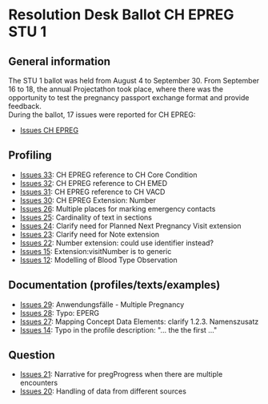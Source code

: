 # Resolution Desk Ballot CH EPREG STU 1

## General information
The STU 1 ballot was held from August 4 to September 30. From September 16 to 18, 
the annual Projectathon took place, where there was the opportunity to test the 
pregnancy passport exchange format and provide feedback.   
During the ballot, 17 issues were reported for CH EPREG:
* [Issues CH EPREG](https://github.com/hl7ch/ch-epreg/issues?q=is%3Aissue%20state%3Aopen%20label%3A%22STU%201%20Ballot%22)

## Profiling
* [Issues 33](https://github.com/hl7ch/ch-epreg/issues/33): CH EPREG reference to CH Core Condition
* [Issues 32](https://github.com/hl7ch/ch-epreg/issues/32): CH EPREG reference to CH EMED
* [Issues 31](https://github.com/hl7ch/ch-epreg/issues/31): CH EPREG reference to CH VACD
* [Issues 30](https://github.com/hl7ch/ch-epreg/issues/30): CH EPREG Extension: Number
* [Issues 26](https://github.com/hl7ch/ch-epreg/issues/26): Multiple places for marking emergency contacts
* [Issues 25](https://github.com/hl7ch/ch-epreg/issues/25): Cardinality of text in sections
* [Issues 24](https://github.com/hl7ch/ch-epreg/issues/24): Clarify need for Planned Next Pregnancy Visit extension
* [Issues 23](https://github.com/hl7ch/ch-epreg/issues/23): Clarify need for Note extension
* [Issues 22](https://github.com/hl7ch/ch-epreg/issues/22): Number extension: could use identifier instead?
* [Issues 15](https://github.com/hl7ch/ch-epreg/issues/15): Extension:visitNumber is to generic
* [Issues 12](https://github.com/hl7ch/ch-epreg/issues/12): Modelling of Blood Type Observation

## Documentation (profiles/texts/examples)
* [Issues 29](https://github.com/hl7ch/ch-epreg/issues/29): Anwendungsfälle - Multiple Pregnancy
* [Issues 28](https://github.com/hl7ch/ch-epreg/issues/28): Typo: EPERG
* [Issues 27](https://github.com/hl7ch/ch-epreg/issues/27): Mapping Concept Data Elements: clarify 1.2.3. Namenszusatz
* [Issues 14](https://github.com/hl7ch/ch-epreg/issues/14): Typo in the profile description: "... the the first ..."

## Question
* [Issues 21](https://github.com/hl7ch/ch-epreg/issues/21): Narrative for pregProgress when there are multiple encounters
* [Issues 20](https://github.com/hl7ch/ch-epreg/issues/20): Handling of data from different sources

